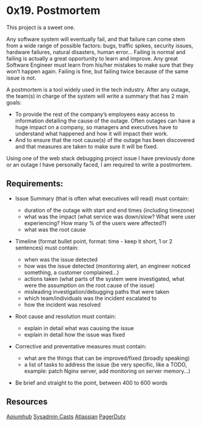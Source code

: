 # 0x19. Postmortem
This project is a sweet one.


Any software system will eventually fail, and that failure can come stem from a wide range of possible factors: bugs, traffic spikes, security issues, hardware failures, natural disasters, human error… Failing is normal and failing is actually a great opportunity to learn and improve. Any great Software Engineer must learn from his/her mistakes to make sure that they won’t happen again. Failing is fine, but failing twice because of the same issue is not.


A postmortem is a tool widely used in the tech industry. After any outage, the team(s) in charge of the system will write a summary that has 2 main goals:


- To provide the rest of the company’s employees easy access to information detailing the cause of the outage. Often outages can have a huge impact on a company, so managers and executives have to understand what happened and how it will impact their work.
- And to ensure that the root cause(s) of the outage has been discovered and that measures are taken to make sure it will be fixed.


Using one of the web stack debugging project issue I have previously done or an outage I have personally faced, I am required to write a postmortem.

## Requirements:

- Issue Summary (that is often what executives will read) must contain:
    - duration of the outage with start and end times (including timezone)
    - what was the impact (what service was down/slow? What were user experiencing? How many % of the users were affected?)
    - what was the root cause

- Timeline (format bullet point, format: time - keep it short, 1 or 2 sentences) must contain:
    - when was the issue detected
    - how was the issue detected (monitoring alert, an   engineer noticed something, a customer complained…)
    - actions taken (what parts of the system were investigated, what were the assumption on the root cause of the issue)
    - misleading investigation/debugging paths that were taken
    - which team/individuals was the incident escalated to
    - how the incident was resolved

- Root cause and resolution must contain:
    - explain in detail what was causing the issue
    - explain in detail how the issue was fixed

- Corrective and preventative measures must contain:
    - what are the things that can be improved/fixed (broadly speaking)
    - a list of tasks to address the issue (be very specific, like a TODO, example: patch Nginx server, add monitoring on server memory…)
- Be brief and straight to the point, between 400 to 600 words

## Resources
[Apiumhub](https://apiumhub.com/tech-blog-barcelona/software-development-project-postmortem/)
[Sysadmin Casts](https://sysadmincasts.com/episodes/20-how-to-write-an-incident-report-postmortem)
[Atlassian](https://www.atlassian.com/incident-management/postmortem)
[PagerDuty](https://www.pagerduty.com/resources/learn/incident-postmortem/)